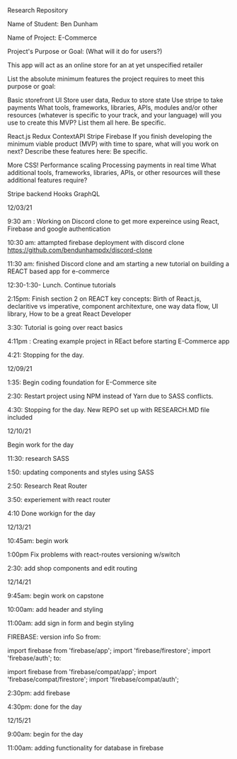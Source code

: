 Research Repository 

Name of Student: Ben Dunham

Name of Project: E-Commerce

Project's Purpose or Goal: (What will it do for users?)

This app will act as an online store for an at yet unspecified retailer

List the absolute minimum features the project requires to meet this purpose or goal:

Basic storefront UI
Store user data, 
Redux to store state
Use stripe to take payments
What tools, frameworks, libraries, APIs, modules and/or other resources (whatever is specific to your track, and your language) will you use to create this MVP? List them all here. Be specific.

React.js
Redux
ContextAPI
Stripe
Firebase
If you finish developing the minimum viable product (MVP) with time to spare, what will you work on next? Describe these features here: Be specific.

More CSS!
Performance scaling
Processing payments in real time
What additional tools, frameworks, libraries, APIs, or other resources will these additional features require?

Stripe backend
Hooks
GraphQL

12/03/21

9:30 am : Working on Discord clone to get more expereince using React, Firebase and google authentication

10:30 am: attampted firebase deployment with discord clone https://github.com/bendunhampdx/discord-clone

11:30 am: finished Discord clone and am starting a new tutorial on building a REACT based app for e-commerce

12:30-1:30- Lunch. Continue tutorials 

2:15pm: Finish section 2 on REACT key concepts: Birth of React.js, declaritive vs imperative, component architexture, one way data flow, UI library, How to be a great React Developer

3:30: Tutorial is going over react basics

4:11pm : Creating example project in REact before starting E-Commerce app

4:21: Stopping for the day.

12/09/21

1:35: Begin coding foundation for E-Commerce site


2:30: Restart project using NPM instead of Yarn due to SASS conflicts. 

4:30: Stopping for the day. New REPO set up with RESEARCH.MD file included 

12/10/21

Begin work for the day

11:30: research SASS

1:50: updating components and styles using SASS

2:50: Research Reat Router

3:50: experiement with react router

4:10 Done workign for the day

12/13/21

10:45am: begin work

1:00pm Fix problems with react-routes versioning w/switch

2:30: add shop components and edit routing

12/14/21

9:45am: begin work on capstone

10:00am: add header and styling

11:00am: add sign in form and begin styling


FIREBASE: version info
So from:

import firebase from 'firebase/app';
import 'firebase/firestore';
import 'firebase/auth';
to:

import firebase from 'firebase/compat/app';
import 'firebase/compat/firestore';
import 'firebase/compat/auth';

2:30pm: add firebase

4:30pm: done for the day

12/15/21

9:00am: begin for the day

11:00am: adding functionality for database in firebase


